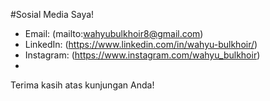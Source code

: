 #Sosial Media Saya!
- Email: (mailto:wahyubulkhoir8@gmail.com)
- LinkedIn: (https://www.linkedin.com/in/wahyu-bulkhoir/)
- Instagram: (https://www.instagram.com/wahyu_bulkhoir)
- 
Terima kasih atas kunjungan Anda!

